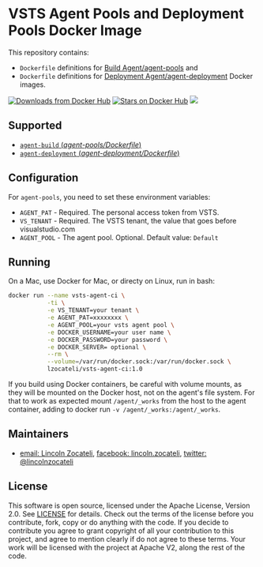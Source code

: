 VSTS Agent Pools and Deployment Pools Docker Image
==================================================

This repository contains: 
- `Dockerfile` definitions for [Build Agent/agent-pools](https://github.com/lincolnzocateli/vsts-agent-docker/tree/master/agent-pools) and 
- `Dockerfile` definitions for [Deployment Agent/agent-deployment](https://github.com/lincolnzocateli/vsts-agent-docker/tree/master/agent-deployment) Docker images.

[![Downloads from Docker Hub](https://img.shields.io/docker/pulls/lzocateli/vsts-agent-ci.svg)](https://registry.hub.docker.com/u/lzocateli/vsts-agent-ci)
[![Stars on Docker Hub](https://img.shields.io/docker/stars/lzocateli/vsts-agent-ci.svg)](https://registry.hub.docker.com/u/lzocateli/vsts-agent-ci) [![](https://images.microbadger.com/badges/image/lzocateli/vsts-agent-ci.svg)](https://microbadger.com/images/lzocateli/vsts-agent-ci "Get your own image badge on microbadger.com")

## Supported

- [`agent-build` (*agent-pools/Dockerfile*)](https://github.com/lincolnzocateli/vsts-agent-docker/blob/master/agent-pools/Dockerfile)
- [`agent-deployment` (*agent-deployment/Dockerfile*)](https://github.com/lincolnzocateli/vsts-agent-docker/blob/master/agent-deployment/Dockerfile)

## Configuration

For `agent-pools`, you need to set these environment variables:

* `AGENT_PAT` - Required. The personal access token from VSTS. 
* `VS_TENANT` - Required. The VSTS tenant, the value that goes before visualstudio.com
* `AGENT_POOL` - The agent pool. Optional. Default value: `Default`

## Running

On a Mac, use Docker for Mac, or directy on Linux, run in bash:

````bash
docker run --name vsts-agent-ci \
           -ti \
           -e VS_TENANT=your tenant \
           -e AGENT_PAT=xxxxxxxx \
           -e AGENT_POOL=your vsts agent pool \
           -e DOCKER_USERNAME=your user name \
           -e DOCKER_PASSWORD=your password \
           -e DOCKER_SERVER= optional \
           --rm \
           --volume=/var/run/docker.sock:/var/run/docker.sock \
           lzocateli/vsts-agent-ci:1.0
````

If you build using Docker containers, be careful with volume mounts, as they
will be mounted on the Docker host, not on the agent's file system. For that to
work as expected mount `/agent/_works` from the host to the agent container,
adding to docker run `-v /agent/_works:/agent/_works`.

## Maintainers

* [email: Lincoln Zocateli](mailto:lincoln@nuuve.com.br), [facebook: lincoln.zocateli](https://www.facebook.com/lincoln.zocateli), [twitter: @lincolnzocateli](https://twitter.com/lincolnzocateli)

## License

This software is open source, licensed under the Apache License, Version 2.0.
See [LICENSE](https://github.com/lincolnzocateli/vsts-agent-docker/blob/master/LICENSE) for details.
Check out the terms of the license before you contribute, fork, copy or do anything
with the code. If you decide to contribute you agree to grant copyright of all your contribution to this project, and agree to
mention clearly if do not agree to these terms. Your work will be licensed with the project at Apache V2, along the rest of the code.
